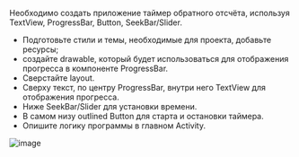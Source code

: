 Необходимо создать приложение таймер обратного отсчёта, используя TextView, ProgressBar, Button, SeekBar/Slider.  

* Подготовьте стили и темы, необходимые для проекта, добавьте ресурсы;  
* создайте drawable, который будет использоваться для отображения прогресса в компоненте ProgressBar.  
* Сверстайте layout.  
* Сверху текст, по центру ProgressBar, внутри него TextView для отображения прогресса.  
* Ниже SeekBar/Slider для установки времени.  
* В самом низу outlined Button для старта и остановки таймера.  
* Опишите логику программы в главном Activity.

![image](https://github.com/ILYA-NASA/Android-basic/assets/99810114/7f5cc3f5-a257-445c-8a8e-f0eaee042810)
